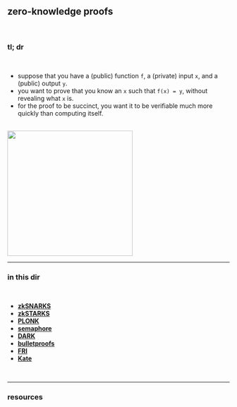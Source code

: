 ## zero-knowledge proofs

<br>

### tl; dr

<br>

* suppose that you have a (public) function `f`, a (private) input `x`, and a (public) output `y`. 
* you want to prove that you know an `x` such that  `f(x) = y`, without revealing what `x` is. 
* for the proof to be succinct, you want it to be verifiable much more quickly than computing itself.

<br>

<img width="284" src="https://user-images.githubusercontent.com/1130416/234407214-ed3974fd-85cc-471b-a08b-e2edf0efd1a2.png">


<br>

----

### in this dir

<br>

* **[zkSNARKS](zkSNARKS.md)**
* **[zkSTARKS](zkSTARKS.md)**
* **[PLONK](plonk.md)**
* **[semaphore](semaphore.md)**
* **[DARK](dark.md)**
* **[bulletproofs](bulletproofs.md)**
* **[FRI](fri.md)**
* **[Kate](kate.md)**


<br>

---

### resources

